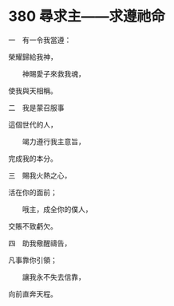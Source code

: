 # 380 尋求主——求遵祂命

一　有一令我當遵：

榮耀歸給我神，

　　神賜愛子來救我魂，

使我與天相稱。

二　我是蒙召服事

這個世代的人，

　　竭力遵行我主意旨，

完成我的本分。

三　賜我火熱之心，

活在你的面前；

　　哦主，成全你的僕人，

交賬不致虧欠。

四　助我儆醒禱告，

凡事靠你引領；

　　讓我永不失去信靠，

向前直奔天程。

